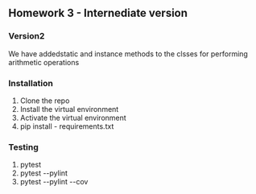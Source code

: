 ## Homework 3 - Internediate version

### Version2
We have addedstatic and instance methods to the clsses for performing arithmetic operations

### Installation
1. Clone the repo
2. Install the virtual environment
3. Activate the virtual environment
4. pip install - requirements.txt

### Testing
1. pytest
2. pytest --pylint
3. pytest --pylint --cov 
